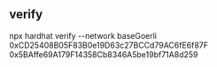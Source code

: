 

## verify

npx hardhat verify --network baseGoerli 0xCD25408B05F83B0e19D63c27BCCd79AC6fE6f87F 0x5BAffe69A179F14358Cb8346A5be19bf71A8d259


